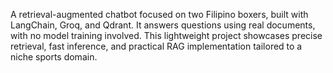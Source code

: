 A retrieval-augmented chatbot focused on two Filipino boxers, built with LangChain, Groq, and Qdrant. It answers questions using real documents, with no model training involved. This lightweight project showcases precise retrieval, fast inference, and practical RAG implementation tailored to a niche sports domain.
